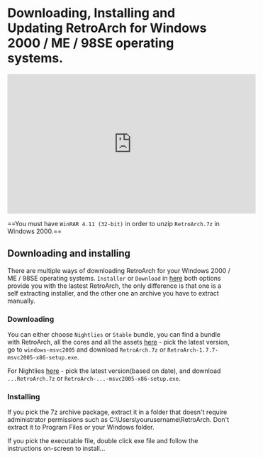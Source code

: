 # Downloading, Installing and Updating RetroArch for Windows 2000 / ME / 98SE operating systems.

<iframe width="560" height="315" src="https://www.youtube-nocookie.com/embed/M8pNxq_vifQ" frameborder="0" allow="accelerometer; autoplay; clipboard-write; encrypted-media; gyroscope; picture-in-picture" allowfullscreen></iframe>

==You must have `WinRAR 4.11 (32-bit)` in order to unzip `RetroArch.7z` in Windows 2000.==

## Downloading and installing

There are multiple ways of downloading RetroArch for your Windows 2000 / ME / 98SE operating systems. `Installer` or `Download` in [here](https://www.retroarch.com/index.php?page=platforms) both options provide you with the lastest RetroArch, the only difference is that one is a self extracting installer, and the other one an archive you have to extract manually.

### Downloading

You can either choose `Nightlies` or `Stable` bundle, you can find a bundle with RetroArch, all the cores and all the assets [here](https://buildbot.libretro.com/stable/) - pick the latest version, go to `windows-msvc2005` and download `RetroArch.7z` or `RetroArch-1.7.7-msvc2005-x86-setup.exe`.

For Nightlies [here](http://buildbot.libretro.com/nightly/windows-msvc2005/x86/) - pick the latest version(based on date), and download `...RetroArch.7z` or `RetroArch-...-msvc2005-x86-setup.exe`.

### Installing

If you pick the 7z archive package, extract it in a folder that doesn't require administrator permissions such as C:\Users\yourusername\RetroArch. Don't extract it to Program Files or your Windows folder.

If you pick the executable file, double click exe file and follow the instructions on-screen to install...